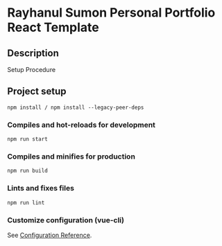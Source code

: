 # Rayhanul Sumon Personal Portfolio React Template

## Description

Setup Procedure 

## Project setup

```
npm install / npm install --legacy-peer-deps 
``` 

### Compiles and hot-reloads for development

``` 
npm run start   
```   

### Compiles and minifies for production

```      
npm run build 
```
 
### Lints and fixes files    

```
npm run lint
```

### Customize configuration (vue-cli)

See [Configuration Reference](https://cli.vuejs.org/config/).
